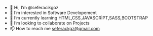 - 👋 Hi, I’m @seferacikgoz
- 👀 I’m interested in Software Developement
- 🌱 I’m currently learning HTML,CSS,JAVASCRİPT,SASS,BOOTSTRAP
- 💞️ I’m looking to collaborate on Projects
- 📫 How to reach me seferackgz@gmail.com

<!---
seferacikgoz/seferacikgoz is a ✨ special ✨ repository because its `README.md` (this file) appears on your GitHub profile.
You can click the Preview link to take a look at your changes.
--->
